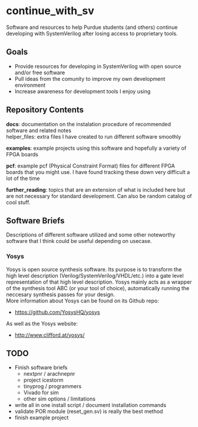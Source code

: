 # continue_with_sv
Software and resources to help Purdue students (and others) continue developing with SystemVerilog after losing access to proprietary tools.
  
## Goals
- Provide resources for developing in SystemVerilog with open source and/or free software
- Pull ideas from the comunity to improve my own development environment
- Increase awareness for development tools I enjoy using  
  
## Repository Contents
**docs**: documentation on the instalation procedure of recommended software and related notes  
helper_files: extra files I have created to run different software smoothly  
  
**examples**: example projects using this software and hopefully a variety of FPGA boards  
  
**pcf**: example pcf (Physical Constraint Format) files for different FPGA boards that you might use. I have found tracking these down very difficult a lot of the time  
  
**further_reading**: topics that are an extension of what is included here but are not necessary for standard development. Can also be random catalog of cool stuff.  
  
## Software Briefs
Descriptions of different software utilized and some other noteworthy software that I think could be useful depending on usecase.  
  
### Yosys
Yosys is open source synthesis software. Its purpose is to transform the high level description (Verilog/SystemVerilog/VHDL/etc.) into a gate level representation of that high level description. Yosys mainly acts as a wrapper of the synthesis tool ABC (or your tool of choice), automatically running the neccesary synthesis passes for your design.  
More information about Yosys can be found on its Github repo:
- https://github.com/YosysHQ/yosys  
   
As well as the Yosys website:
- http://www.clifford.at/yosys/
## TODO
- Finish software briefs
    - nextpnr / arachnepnr
    - project icestorm
    - tinyprog / programmers
    - Vivado for sim
    - other sim options / limitations
- write all in one install script / document installation commands
- validate POR module (reset_gen.sv) is really the best method
- finish example project